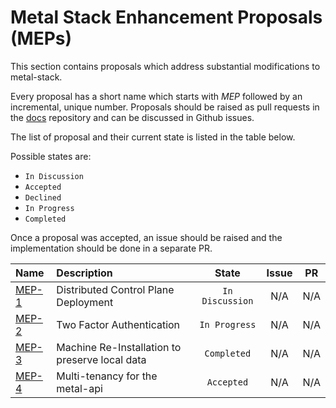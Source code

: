 # Metal Stack Enhancement Proposals (MEPs)

This section contains proposals which address substantial modifications to metal-stack.

Every proposal has a short name which starts with *MEP* followed by an incremental, unique number. Proposals should be raised as pull requests in the [docs](https://github.com/metal-stack/docs) repository and can be discussed in Github issues.

The list of proposal and their current state is listed in the table below.

Possible states are:

- `In Discussion`
- `Accepted`
- `Declined`
- `In Progress`
- `Completed`

Once a proposal was accepted, an issue should be raised and the implementation should be done in a separate PR.

| Name                              | Description                                    |      State      | Issue | PR  |
|:--------------------------------- |:---------------------------------------------- |:---------------:|:-----:|:---:|
| [MEP-1](MEP1/README.md) | Distributed Control Plane Deployment           | `In Discussion` |  N/A  | N/A |
| [MEP-2](MEP2/README.md) | Two Factor Authentication                      |  `In Progress`  |  N/A  | N/A |
| [MEP-3](MEP3/README.md) | Machine Re-Installation to preserve local data |   `Completed`   |  N/A  | N/A |
| [MEP-4](MEP4/README.md) | Multi-tenancy for the metal-api                |   `Accepted`    |  N/A  | N/A |
